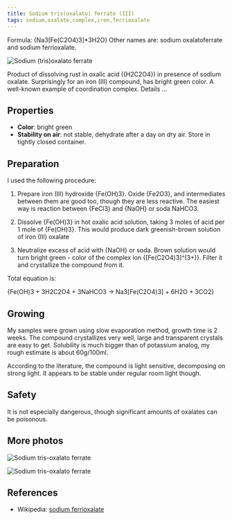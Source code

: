```yaml
---
title: Sodium tris(oxalato) ferrate (III)
tags: sodium,oxalate,complex,iron,ferrioxalate
---
```

Formula: {Na3[Fe(C2O4)3]*3H2O} Other names are: sodium oxalatoferrate and sodium ferrioxalate.

![Sodium (tris)oxalato ferrate](@root/crystals/images/sodium-trioxalatoferrate/dsc02794.jpg)

Product of dissolving rust in oxalic acid ({H2C2O4}) in presence of sodium oxalate. Surprisingly for an iron (III) compound, has bright green color. A well-known example of coordination complex.
<span class="cut">Details ...</span>
## Properties
* **Color**: bright green
* **Stability on air**: not stable, dehydrate after a day on dry air. Store in tightly closed container.

## Preparation
I used the following procedure:

1. Prepare iron (III) hydroxide {Fe(OH)3}. Oxide {Fe2O3}, and intermediates between them are good too, though they are less reactive. The easiest way is reaction between {FeCl3} and {NaOH} or soda NaHCO3.

2. Dissolve {Fe(OH)3} in hot oxalic acid solution, taking 3 moles of acid per 1 mole of {Fe(OH)3}. This would produce dark greenish-brown solution of iron (III) oxalate

3. Neutralize excess of acid with {NaOH} or soda. Brown solution would turn bright green - color of the complex ion {[Fe(C2O4)3]^(3+)}. Filter it and crystallize the compound from it.

Total equation is:

{Fe(OH)3 + 3H2C2O4 + 3NaHCO3 -> Na3[Fe(C2O4)3] + 6H2O + 3CO2}

## Growing
My samples were grown using slow evaporation method, growth time is 2 weeks. The compound crystallizes very well, large and transparent crystals are easy to get. Solubility is much bigger than of potassium analog, my rough estimate is about 60g/100ml.

According to the literature, the compound is light sensitive, decomposing on strong light. It appears to be stable under regular room light though.
## Safety
It is not especially dangerous, though significant amounts of oxalates can be poisonous.

## More photos
![Sodium tris-oxalato ferrate](@root/crystals/images/sodium-trioxalatoferrate/dsc02804.jpg)

![Sodium tris-oxalato ferrate](@root/crystals/images/sodium-trioxalatoferrate/dsc02784.jpg)

## References
* Wikipedia: [sodium ferrioxalate](https://en.wikipedia.org/wiki/Sodium_ferrioxalate)
